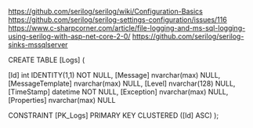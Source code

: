 ﻿https://github.com/serilog/serilog/wiki/Configuration-Basics
https://github.com/serilog/serilog-settings-configuration/issues/116
https://www.c-sharpcorner.com/article/file-logging-and-ms-sql-logging-using-serilog-with-asp-net-core-2-0/
https://github.com/serilog/serilog-sinks-mssqlserver

CREATE TABLE [Logs] (

   [Id] int IDENTITY(1,1) NOT NULL,
   [Message] nvarchar(max) NULL,
   [MessageTemplate] nvarchar(max) NULL,
   [Level] nvarchar(128) NULL,
   [TimeStamp] datetime NOT NULL,
   [Exception] nvarchar(max) NULL,
   [Properties] nvarchar(max) NULL

   CONSTRAINT [PK_Logs] PRIMARY KEY CLUSTERED ([Id] ASC) 
);
